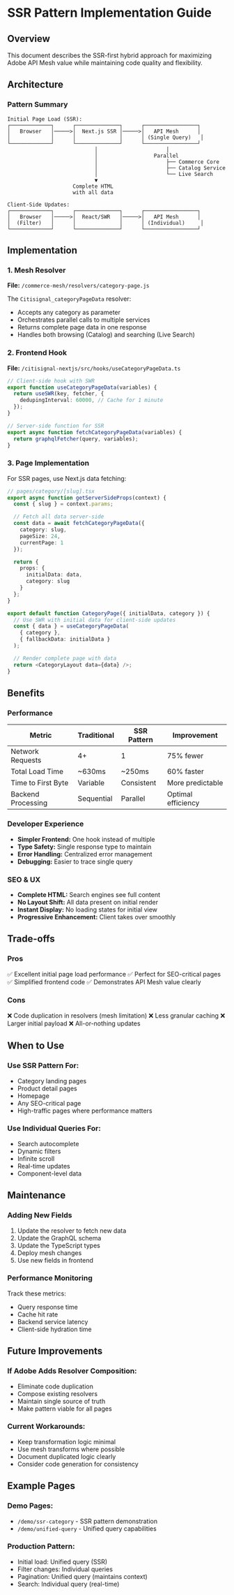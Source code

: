 # SSR Pattern Implementation Guide

## Overview

This document describes the SSR-first hybrid approach for maximizing Adobe API Mesh value while maintaining code quality and flexibility.

## Architecture

### Pattern Summary

```
Initial Page Load (SSR):
┌─────────────┐      ┌──────────────┐      ┌─────────────────┐
│   Browser   │─────>│  Next.js SSR │─────>│   API Mesh      │
│             │      │              │      │ (Single Query)   │
└─────────────┘      └──────────────┘      └─────────────────┘
                            │                      │
                            │                  Parallel
                            │                      ├── Commerce Core
                            │                      ├── Catalog Service
                            │                      └── Live Search
                            ▼
                     Complete HTML
                     with all data

Client-Side Updates:
┌─────────────┐      ┌──────────────┐      ┌─────────────────┐
│   Browser   │─────>│  React/SWR   │─────>│   API Mesh      │
│  (Filter)   │      │              │      │ (Individual)     │
└─────────────┘      └──────────────┘      └─────────────────┘
```

## Implementation

### 1. Mesh Resolver

**File:** `/commerce-mesh/resolvers/category-page.js`

The `Citisignal_categoryPageData` resolver:

- Accepts any category as parameter
- Orchestrates parallel calls to multiple services
- Returns complete page data in one response
- Handles both browsing (Catalog) and searching (Live Search)

### 2. Frontend Hook

**File:** `/citisignal-nextjs/src/hooks/useCategoryPageData.ts`

```typescript
// Client-side hook with SWR
export function useCategoryPageData(variables) {
  return useSWR(key, fetcher, {
    dedupingInterval: 60000, // Cache for 1 minute
  });
}

// Server-side function for SSR
export async function fetchCategoryPageData(variables) {
  return graphqlFetcher(query, variables);
}
```

### 3. Page Implementation

For SSR pages, use Next.js data fetching:

```typescript
// pages/category/[slug].tsx
export async function getServerSideProps(context) {
  const { slug } = context.params;

  // Fetch all data server-side
  const data = await fetchCategoryPageData({
    category: slug,
    pageSize: 24,
    currentPage: 1
  });

  return {
    props: {
      initialData: data,
      category: slug
    }
  };
}

export default function CategoryPage({ initialData, category }) {
  // Use SWR with initial data for client-side updates
  const { data } = useCategoryPageData(
    { category },
    { fallbackData: initialData }
  );

  // Render complete page with data
  return <CategoryLayout data={data} />;
}
```

## Benefits

### Performance

| Metric             | Traditional | SSR Pattern | Improvement        |
| ------------------ | ----------- | ----------- | ------------------ |
| Network Requests   | 4+          | 1           | 75% fewer          |
| Total Load Time    | ~630ms      | ~250ms      | 60% faster         |
| Time to First Byte | Variable    | Consistent  | More predictable   |
| Backend Processing | Sequential  | Parallel    | Optimal efficiency |

### Developer Experience

- **Simpler Frontend:** One hook instead of multiple
- **Type Safety:** Single response type to maintain
- **Error Handling:** Centralized error management
- **Debugging:** Easier to trace single query

### SEO & UX

- **Complete HTML:** Search engines see full content
- **No Layout Shift:** All data present on initial render
- **Instant Display:** No loading states for initial view
- **Progressive Enhancement:** Client takes over smoothly

## Trade-offs

### Pros

✅ Excellent initial page load performance
✅ Perfect for SEO-critical pages
✅ Simplified frontend code
✅ Demonstrates API Mesh value clearly

### Cons

❌ Code duplication in resolvers (mesh limitation)
❌ Less granular caching
❌ Larger initial payload
❌ All-or-nothing updates

## When to Use

### Use SSR Pattern For:

- Category landing pages
- Product detail pages
- Homepage
- Any SEO-critical page
- High-traffic pages where performance matters

### Use Individual Queries For:

- Search autocomplete
- Dynamic filters
- Infinite scroll
- Real-time updates
- Component-level data

## Maintenance

### Adding New Fields

1. Update the resolver to fetch new data
2. Update the GraphQL schema
3. Update the TypeScript types
4. Deploy mesh changes
5. Use new fields in frontend

### Performance Monitoring

Track these metrics:

- Query response time
- Cache hit rate
- Backend service latency
- Client-side hydration time

## Future Improvements

### If Adobe Adds Resolver Composition:

- Eliminate code duplication
- Compose existing resolvers
- Maintain single source of truth
- Make pattern viable for all pages

### Current Workarounds:

- Keep transformation logic minimal
- Use mesh transforms where possible
- Document duplicated logic clearly
- Consider code generation for consistency

## Example Pages

### Demo Pages:

- `/demo/ssr-category` - SSR pattern demonstration
- `/demo/unified-query` - Unified query capabilities

### Production Pattern:

- Initial load: Unified query (SSR)
- Filter changes: Individual queries
- Pagination: Unified query (maintains context)
- Search: Individual query (real-time)
